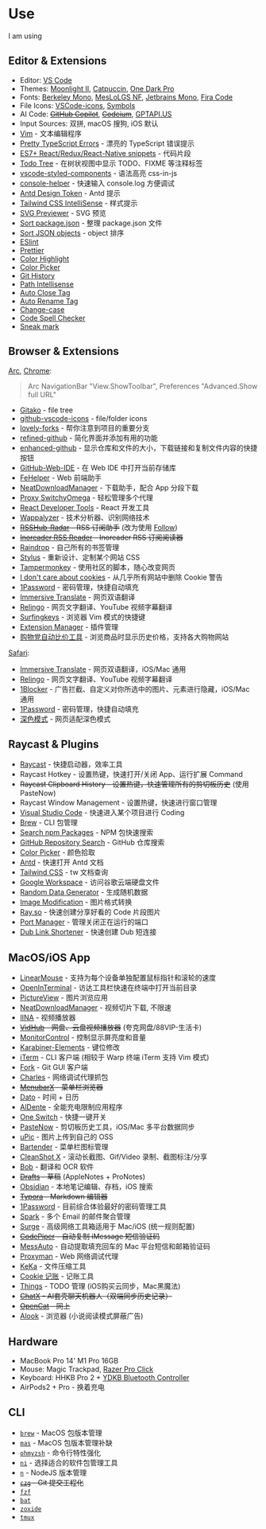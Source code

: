 # Use

I am using

## Editor & Extensions

- Editor: [VS Code](https://code.visualstudio.com/)
- Themes: [Moonlight II](https://github.com/atomiks/moonlight-vscode-theme), [Catpuccin](https://github.com/catppuccin/vscode), [One Dark Pro](https://github.com/Binaryify/OneDark-Pro)
- Fonts: [Berkeley Mono](https://berkeleygraphics.com/typefaces/berkeley-mono/), [MesLoLGS NF](https://github.com/romkatv/powerlevel10k?tab=readme-ov-file#meslo-nerd-font-patched-for-powerlevel10k), [Jetbrains Mono](https://www.jetbrains.com/lp/mono/), [Fira Code](https://github.com/tonsky/FiraCode)
- File Icons: [VSCode-icons](https://github.com/vscode-icons/vscode-icons), [Symbols](https://github.com/miguelsolorio/vscode-symbols)
- AI Code: ~~[GitHub Copilot](https://marketplace.visualstudio.com/items?itemName=GitHub.copilot)~~, ~~[Codeium](https://marketplace.visualstudio.com/items?itemName=Codeium.codeium)~~, [GPTAPI.US](https://www.gptapi.us/)
- Input Sources: 双拼, macOS 搜狗, iOS 默认
- [Vim](https://marketplace.visualstudio.com/items?itemName=vscodevim.vim) - 文本编辑程序
- [Pretty TypeScript Errors](https://github.com/yoavbls/pretty-ts-errors) - 漂亮的 TypeScript 错误提示
- [ES7+ React/Redux/React-Native snippets](https://marketplace.visualstudio.com/items?itemName=dsznajder.es7-react-js-snippets) - 代码片段
- [Todo Tree](https://marketplace.visualstudio.com/items?itemName=Gruntfuggly.todo-tree) - 在树状视图中显示 TODO、FIXME 等注释标签
- [vscode-styled-components](https://marketplace.visualstudio.com/items?itemName=styled-components.vscode-styled-components) - 语法高亮 css-in-js
- [console-helper](https://marketplace.visualstudio.com/items?itemName=AT-9420.console-helper) - 快速输入 console.log 方便调试
- [Antd Design Token](https://marketplace.visualstudio.com/items?itemName=shezhangzhang.antd-design-token) - Antd 提示
- [Tailwind CSS IntelliSense](https://marketplace.visualstudio.com/items?itemName=bradlc.vscode-tailwindcss) - 样式提示
- [SVG Previewer](https://marketplace.visualstudio.com/items?itemName=vitaliymaz.vscode-svg-previewer) - SVG 预览
- [Sort package.json](https://marketplace.visualstudio.com/items?itemName=unional.vscode-sort-package-json) - 整理 package.json 文件
- [Sort JSON objects](https://marketplace.visualstudio.com/items?itemName=richie5um2.vscode-sort-json) - object 排序
- [ESlint](https://marketplace.visualstudio.com/items?itemName=dbaeumer.vscode-eslint)
- [Prettier](https://marketplace.visualstudio.com/items?itemName=esbenp.prettier-vscode)
- [Color Highlight](https://marketplace.visualstudio.com/items?itemName=naumovs.color-highlight)
- [Color Picker](https://marketplace.visualstudio.com/items?itemName=anseki.vscode-color)
- [Git History](https://marketplace.visualstudio.com/items?itemName=donjayamanne.githistory)
- [Path Intellisense](https://marketplace.visualstudio.com/items?itemName=christian-kohler.path-intellisense)
- [Auto Close Tag](https://marketplace.visualstudio.com/items?itemName=formulahendry.auto-close-tag)
- [Auto Rename Tag](https://marketplace.visualstudio.com/items?itemName=formulahendry.auto-rename-tag)
- [Change-case](https://marketplace.visualstudio.com/items?itemName=wmaurer.change-case)
- [Code Spell Checker](https://marketplace.visualstudio.com/items?itemName=streetsidesoftware.code-spell-checker)
- [Sneak mark](https://marketplace.visualstudio.com/items?itemName=wangzy.sneak-mark)

## Browser & Extensions

[Arc](https://arc.net/), [Chrome](https://www.google.com/chrome/):

> Arc NavigationBar "View.ShowToolbar", Preferences "Advanced.Show full URL"

- [Gitako](https://github.com/EnixCoda/Gitako) - file tree
- [github-vscode-icons](https://github.com/dderevjanik/github-vscode-icons) - file/folder icons
- [lovely-forks](https://github.com/musically-ut/lovely-forks) - 帮你注意到项目的重要分支
- [refined-github](https://github.com/refined-github/refined-github) - 简化界面并添加有用的功能
- [enhanced-github](https://github.com/softvar/enhanced-github) - 显示仓库和文件的大小，下载链接和复制文件内容的快捷按钮
- [GitHub-Web-IDE](https://github.com/zvizvi/GitHub-Web-IDE) - 在 Web IDE 中打开当前存储库
- [FeHelper](https://github.com/zxlie/FeHelper) - Web 前端助手
- [NeatDownloadManager](https://chrome.google.com/webstore/detail/neatdownloadmanager-exten/cpcifbdmkopohnnofedkjghjiclmhdah) - 下载助手，配合 App 分段下载
- [Proxy SwitchyOmega](https://chrome.google.com/webstore/detail/proxy-switchyomega/padekgcemlokbadohgkifijomclgjgif) - 轻松管理多个代理
- [React Developer Tools](https://chrome.google.com/webstore/detail/react-developer-tools/fmkadmapgofadopljbjfkapdkoienihi) - React 开发工具
- [Wappalyzer](https://chrome.google.com/webstore/detail/wappalyzer-technology-pro/gppongmhjkpfnbhagpmjfkannfbllamg) - 技术分析器、识别网络技术
- ~~[RSSHub-Radar](https://github.com/DIYgod/RSSHub-Radar) -  RSS 订阅助手~~ (改为使用 [Follow](https://follow.is/))
- ~~[Inoreader RSS Reader](https://chrome.google.com/webstore/detail/rss-reader-extension-by-i/kfimphpokifbjgmjflanmfeppcjimgah) - Inoreader RSS 订阅阅读器~~
- [Raindrop](https://chrome.google.com/webstore/detail/raindropio/ldgfbffkinooeloadekpmfoklnobpien) - 自己所有的书签管理
- [Stylus](https://github.com/openstyles/stylus) - 重新设计、定制某个网站 CSS
- [Tampermonkey](https://www.tampermonkey.net/) - 使用社区的脚本，随心改变网页
- [I don't care about cookies](https://www.i-dont-care-about-cookies.eu/) - 从几乎所有网站中删除 Cookie 警告
- [1Password](https://chrome.google.com/webstore/detail/1password-%E2%80%93-password-mana/aeblfdkhhhdcdjpifhhbdiojplfjncoa) - 密码管理，快捷自动填充
- [Immersive Translate](https://github.com/immersive-translate/immersive-translate) - 网页双语翻译
- [Relingo](https://relingo.net/) - 网页文字翻译、YouTube 视频字幕翻译
- [Surfingkeys](https://github.com/brookhong/Surfingkeys) - 浏览器 Vim 模式的快捷键
- [Extension Manager](https://github.com/JasonGrass/auto-extension-manager) - 插件管理
- [购物党自动比价工具](https://chrome.google.com/webstore/detail/%E8%B4%AD%E7%89%A9%E5%85%9A%E8%87%AA%E5%8A%A8%E6%AF%94%E4%BB%B7%E5%B7%A5%E5%85%B7/jgphnjokjhjlcnnajmfjlacjnjkhleah) - 浏览商品时显示历史价格，支持各大购物网站

[Safari](https://apps.apple.com/us/app/safari/id1146562112):

- [Immersive Translate](https://apps.apple.com/us/app/immersive-translate/id6447957425) - 网页双语翻译，iOS/Mac 通用
- [Relingo](https://relingo.net/) - 网页文字翻译、YouTube 视频字幕翻译
- [1Blocker](https://1blocker.com/) - 广告拦截、自定义对你所选中的图片、元素进行隐藏，iOS/Mac 通用
- [1Password](https://chrome.google.com/webstore/detail/1password-%E2%80%93-password-mana/aeblfdkhhhdcdjpifhhbdiojplfjncoa) - 密码管理，快捷自动填充
- [深色模式](https://apps.apple.com/cn/app/%E6%B7%B1%E8%89%B2%E6%A8%A1%E5%BC%8F-dark-mode/id1598289263) - 网页适配深色模式

## Raycast & Plugins

- [Raycast](https://www.raycast.com/) - 快捷启动器，效率工具
- Raycast Hotkey - 设置热键，快速打开/关闭 App、运行扩展 Command
- ~~Raycast Clipboard History - 设置热键，快速管理所有的剪切板历史~~ (使用PasteNow)
- Raycast Window Management - 设置热键，快速进行窗口管理
- [Visual Studio Code](https://www.raycast.com/thomas/visual-studio-code/commands) - 快速进入某个项目进行 Coding
- [Brew](https://www.raycast.com/nhojb/brew) -  CLI 包管理
- [Search npm Packages](https://www.raycast.com/mrmartineau/search-npm) - NPM 包快速搜索
- [GitHub Repository Search](https://www.raycast.com/thomas/github-repository-search) - GitHub 仓库搜索
- [Color Picker](https://www.raycast.com/thomas/color-picker) - 颜色拾取
- [Antd](https://www.raycast.com/crazyair/antd-open-browser) - 快速打开 Antd 文档
- [Tailwind CSS](https://www.raycast.com/vimtor/tailwindcss) - tw 文档查询
- [Google Workspace](https://www.raycast.com/raycast/google-workspace) - 访问谷歌云端硬盘文件
- [Random Data Generator](https://www.raycast.com/loris/random) - 生成随机数据
- [Image Modification](https://www.raycast.com/HelloImSteven/sips) - 图片格式转换
- [Ray.so](https://www.raycast.com/garrett/ray-so) - 快速创建分享好看的 Code 片段图片
- [Port Manager](https://www.raycast.com/lucaschultz/port-manager) - 管理关闭正在运行的端口
- [Dub Link Shortener](https://www.raycast.com/quuu/dub-link-shortener) - 快速创建 Dub 短连接

## MacOS/iOS App

- [LinearMouse](https://linearmouse.app/) - 支持为每个设备单独配置鼠标指针和滚轮的速度
- [OpenInTerminal](https://github.com/Ji4n1ng/OpenInTerminal) - 访达工具栏快速在终端中打开当前目录
- [PictureView](https://wl879.github.io/apps/picview/) - 图片浏览应用
- [NeatDownloadManager](https://www.neatdownloadmanager.com/index.php/en/) - 视频切片下载, 不限速
- [IINA](https://iina.io/) - 视频播放器
- ~~[VidHub](https://zh.okaapps.com/product/1659622164) - 网盘、云盘视频播放器~~ (夸克网盘/88VIP-生活卡)
- [MonitorControl](https://github.com/MonitorControl/MonitorControl) - 控制显示屏亮度和音量
- [Karabiner-Elements](https://karabiner-elements.pqrs.org/) - 键位修改
- [iTerm](https://iterm2.com/) - CLI 客户端 (相较于 Warp 终端 iTerm 支持 Vim 模式)
- [Fork](https://git-fork.com/) - Git GUI 客户端
- [Charles](https://www.charlesproxy.com/) - 网络调试代理抓包
- ~~[MenubarX](https://menubarx.app/) - 菜单栏浏览器~~
- [Dato](https://sindresorhus.com/dato) - 时间 + 日历
- [AlDente](https://apphousekitchen.com/) - 全能充电限制应用程序
- [One Switch](https://fireball.studio/oneswitch/) - 快捷一键开关
- [PasteNow](https://pastenow.app/) - 剪切板历史工具，iOS/Mac 多平台数据同步
- [uPic](https://github.com/gee1k/uPic) - 图片上传到自己的 OSS
- [Bartender](https://www.macbartender.com/) - 菜单栏图标管理
- [CleanShot X](https://cleanshot.com/) - 滚动长截图、Gif/Video 录制、截图标注/分享
- [Bob](https://bobtranslate.com/) - 翻译和 OCR 软件
- ~~[Drafts](https://getdrafts.com/) - 草稿~~ (AppleNotes + ProNotes)
- [Obsidian](https://obsidian.md/) - 本地笔记编辑、存档，iOS 搜索
- ~~[Typora](https://typora.io/) - Markdown 编辑器~~
- [1Password](https://1password.com/zh-cn) - 目前综合体验最好的密码管理工具
- [Spark](https://sparkmailapp.com/) - 多个 Email 的邮件聚合管理
- [Surge](https://nssurge.com/) - 高级网络工具箱适用于 Mac/iOS (统一规则配置)
- ~~[CodePiper](https://apps.apple.com/us/app/code-piper/id1669959741?mt=12) - 自动复制 iMessage 短信验证码~~
- [MessAuto](https://github.com/LeeeSe/MessAuto) - 自动提取填充回车的 Mac 平台短信和邮箱验证码
- [Proxyman](https://proxyman.io/) - Web 网络调试代理
- [KeKa](https://www.keka.io/en/) - 文件压缩工具
- [Cookie 记账](https://apps.apple.com/cn/app/cookie-%E8%AE%B0%E8%B4%A6/id1559943673) - 记账工具
- [Things](https://culturedcode.com/things/) - TODO 管理 (iOS购买云同步，Mac黑魔法)
- ~~[ChatX](https://apps.apple.com/cn/app/chatx-ai-%E6%99%BA%E8%83%BD%E9%97%AE%E7%AD%94-%E7%BF%BB%E8%AF%91-%E5%86%99%E4%BD%9C-%E7%BB%98%E7%94%BB-%E8%AF%AD%E9%9F%B3-%E6%A8%A1%E5%9E%8B/id6446304087) - AI套壳聊天机器人（双端同步历史记录）~~
- ~~[OpenCat](https://opencat.app/zh-Hans/) - 同上~~
- [Alook](https://www.alook.com/) - 浏览器 (小说阅读模式屏蔽广告)

## Hardware

- MacBook Pro 14' M1 Pro 16GB
- Mouse: Magic Trackpad, [Razer Pro Click](https://www.razer.com/sg-en/gaming-mice/razer-pro-click/RZ01-02990100-R3M1)
- Keyboard: HHKB Pro 2 + [YDKB Bluetooth Controller](https://ydkb.io/help/#/README)
- AirPods2 + Pro - 换着充电

## CLI

- [`brew`](https://brew.sh/) - MacOS 包版本管理
- [`mas`](https://github.com/mas-cli/mas) - MacOS 包版本管理补缺
- [`ohmyzsh`](https://github.com/ohmyzsh/ohmyzsh) - 命令行特性强化
- [`ni`](https://github.com/antfu/ni) - 选择适合的软件包管理工具
- [`n`](https://github.com/tj/n) - NodeJS 版本管理
- ~~[`czg`](https://github.com/Zhengqbbb/cz-git) - Git 提交工程化~~
- [`fzf`](https://github.com/junegunn/fzf)
- [`bat`](https://github.com/sharkdp/bat)
- [`zoxide`](https://github.com/ajeetdsouza/zoxide)
- [`tmux`](https://github.com/tmux/tmux/wiki)
